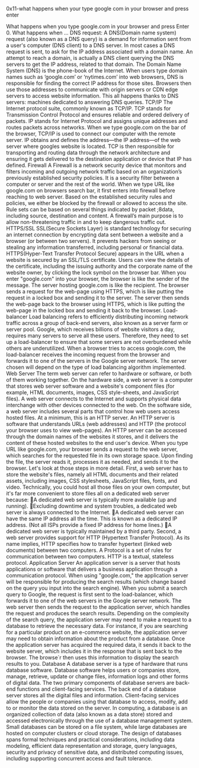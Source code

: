 0x11-what happens when your type google com in your browser and press enter

What happens when you type google.com in your browser and press Enter
0. What happens when ...
DNS request:
A DNS(Domain name system) request (also known as a DNS query) is a demand for information sent from a user's computer (DNS client) to a DNS server. In most cases a DNS request is sent, to ask for the IP address associated with a domain name. An attempt to reach a domain, is actually a DNS client querying the DNS servers to get the IP address, related to that domain.
The Domain Name System (DNS) is the phone-book of the Internet. When users type domain names such as ‘google.com’ or ‘nytimes.com’ into web browsers, DNS is responsible for finding the correct IP address for those sites. Browsers then use those addresses to communicate with origin servers or CDN edge servers to access website information. This all happens thanks to DNS servers: machines dedicated to answering DNS queries.
TCP/IP
The Internet protocol suite, commonly known as TCP/IP. TCP stands for Transmission Control Protocol and ensures reliable and ordered delivery of packets. IP stands for Internet Protocol and assigns unique addresses and routes packets across networks. When we type google.com on the bar of the browser, TCP/IP is used to connect our computer with the remote server. IP obtains and defines the address—the IP address—of the web server where googles website is located. TCP is then responsible for transporting and routing data through the network architecture and ensuring it gets delivered to the destination application or device that IP has defined.
Firewall
A Firewall is a network security device that monitors and filters incoming and outgoing network traffic based on an organization’s previously established security policies.  It is a security filter between a computer or server and the rest of the world.
When we type URL like google.com on browsers search bar, it first enters into firewall before reaching to web server. Based on the established security rules and policies, we either be blocked by the firewall or allowed to access the site. Rule sets can be based on several things indicated by packet ;8data, including source, destination and content. A firewall’s main purpose is to allow non-threatening traffic in and to keep dangerous traffic out.
HTTPS/SSL
SSL(Secure Sockets Layer) is standard technology for securing an internet connection by encrypting data sent between a website and a browser (or between two servers). It prevents hackers from seeing or stealing any information transferred, including personal or financial data. HTTPS(Hyper-Text Transfer Protocol Secure) appears in the URL when a website is secured by an SSL/TLS certificate. Users can view the details of the certificate, including the issuing authority and the corporate name of the website owner, by clicking the lock symbol on the browser bar.
When you enter "google.com" into your browser, the browser is like the sender of the message. The server hosting google.com is like the recipient. The browser sends a request for the web-page using HTTPS, which is like putting the request in a locked box and sending it to the server. The server then sends the web-page back to the browser using HTTPS, which is like putting the web-page in the locked box and sending it back to the browser.
Load-balancer 
Load balancing refers to efficiently distributing incoming network traffic across a group of back-end servers, also known as a server farm or server pool. 
Google, which receives billions of website visitors a day, requires many servers to serve all these users. Therefore, they need to set up a load-balancer to ensure that some servers are not 
overburdened while others are underutilized. When a browser tries to access google.com, the load-balancer receives the incoming request from the browser and forwards it to one of the servers in the Google server network. The server chosen will depend on the type of load balancing algorithm implemented.
Web Server 
The term web server can refer to hardware or software, or both of them working together.
On the hardware side, a web server is a computer that stores web server software and a website's component files (for example, HTML documents, images, CSS style-sheets, and JavaScript files). A web server connects to the Internet and supports physical data interchange with other devices connected to the web.
On the software side, a web server includes several parts that control how web users access hosted files. At a minimum, this is an HTTP server. An HTTP server is software that understands URLs (web addresses) and HTTP (the protocol your browser uses to view web-pages). An HTTP server can be accessed through the domain names of the websites it stores, and it delivers the content of these hosted websites to the end user's device.
When you type URL like google.com, your browser sends a request to the web server, which searches for the requested file in its own storage space. Upon finding the file, the server reads it, processes it as needed, and sends it to the browser. Let's look at those steps in more detail.
First, a web server has to store the website's files, namely all HTML documents and their related assets, including images, CSS stylesheets, JavaScript files, fonts, and video.
Technically, you could host all those files on your own computer, but it's far more convenient to store files all on a dedicated web server because:
A dedicated web server is typically more available (up and running).
Excluding downtime and system troubles, a dedicated web server is always connected to the Internet.
A dedicated web server can have the same IP address all the time. This is known as a dedicated IP address. (Not all ISPs provide a fixed IP address for home lines.)
A dedicated web server is typically maintained by a third party.
Second, a web server provides support for HTTP (Hypertext Transfer Protocol). As its name implies, HTTP specifies how to transfer hypertext (linked web documents) between two computers.
A Protocol is a set of rules for communication between two computers. HTTP is a textual, stateless protocol.
Application Server
An application server is a server that hosts applications or software that delivers a business application through a communication protocol. 
When using "google.com," the application server will be responsible for producing the search results (which change based on the query you input into the search engine).
When you submit a search query to Google, the request is first sent to the load-balancer, which forwards it to one of the web servers in the Google server network. The web server then sends the request to the application server, which handles the request and produces the search results. Depending on the complexity of the search query, the application server may need to make a request to a database to retrieve the necessary data.
For instance, if you are searching for a particular product on an e-commerce website, the application server may need to obtain information about the product from a database.
Once the application server has acquired the required data, it sends it back to the website server, which includes it in the response that is sent back to the browser. The browse`r then uses this information to display the search results to you.
Database
A database server is a type of hardware that runs database software. Database software helps users or companies store, manage, retrieve, update or change files, information logs and other forms of digital data. The two primary components of database servers are back-end functions and client-facing services. The back end of a database server stores all the digital files and information. Client-facing services allow the people or companies using that database to access, modify, add to or monitor the data stored on the server.
In computing, a database is an organized collection of data (also known as a data store) stored and accessed electronically through the use of a database management system. Small databases can be stored on a file system, while large databases are hosted on computer clusters or cloud storage. The design of databases spans formal techniques and practical considerations, including data modeling, efficient data representation and storage, query languages, security and privacy of sensitive data, and distributed computing issues, including supporting concurrent access and fault tolerance.

